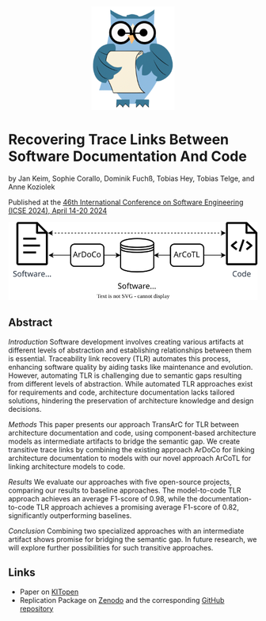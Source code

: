 <p align="center"> 
	<img alt="ArDoCo" src="../../logo.png" height="210"/>
</p>

# Recovering Trace Links Between Software Documentation And Code 
by Jan Keim, Sophie Corallo, Dominik Fuchß, Tobias Hey, Tobias Telge, and Anne Koziolek

Published at the [46th International Conference on Software Engineering (ICSE 2024), April 14-20 2024](https://conf.researchr.org/home/icse-2024)

<p align="center">
	<img src="./approach_overview.svg" alt="Approach Overview"/>
</p>

## Abstract
*Introduction* 
Software development involves creating various artifacts at different levels of abstraction and establishing relationships between them is essential. 
Traceability link recovery (TLR) automates this process, enhancing software quality by aiding tasks like maintenance and evolution. 
However, automating TLR is challenging due to semantic gaps resulting from different levels of abstraction. 
While automated TLR approaches exist for requirements and code, architecture documentation lacks tailored solutions, hindering the preservation of architecture knowledge and design decisions.

*Methods* 
This paper presents our approach TransArC for TLR between architecture documentation and code, using component-based architecture models as intermediate artifacts to bridge the semantic gap. 
We create transitive trace links by combining the existing approach ArDoCo for linking architecture documentation to models with our novel approach ArCoTL for linking architecture models to code.

*Results* 
We evaluate our approaches with five open-source projects, comparing our results to baseline approaches. 
The model-to-code TLR approach achieves an average F1-score of 0.98, while the documentation-to-code TLR approach achieves a promising average F1-score of 0.82, significantly outperforming baselines.

*Conclusion* 
Combining two specialized approaches with an intermediate artifact shows promise for bridging the semantic gap. 
In future research, we will explore further possibilities for such transitive approaches.

## Links
- Paper on [KITopen](https://doi.org/10.5445/IR/1000165692)
- Replication Package on [Zenodo](https://doi.org/10.5281/zenodo.10411853) and the corresponding [GitHub repository](https://github.com/ArDoCo/Replication-Package-ICSE24_Recovering-Trace-Links-Between-Software-Documentation-And-Code)


